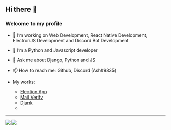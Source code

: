 ## Hi there 👋
### Welcome to my profile


- 🔭 I’m working on Web Development, React Native Development, ElectronJS Development and Discord Bot Development
- 🌱 I’m a Python and Javascript developer
- 💬 Ask me about Django, Python and JS
- 📫 How to reach me: Github, Discord (Asһ#9835)

- My works:
  - [Election App](https://bit.ly/33FCdO2)
  - [Mail Verify](https://bit.ly/321I9zx)
  - [Djank](https://djank.herokuapp.com)
  - 
<hr>
<img align="left" src="https://github-readme-stats.vercel.app/api?username=IamEinstein&count_private=true&show_icons=true&hide_border=true"/>
<img align="left" src="https://github-readme-stats.vercel.app/api/top-langs/?username=IamEinstein&layout=compact&card_width=250&hide_border=true"/>
